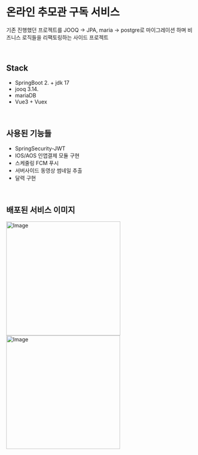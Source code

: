 # 온라인 추모관 구독 서비스

기존 진행했던 프로젝트를 JOOQ → JPA, maria → postgre로 마이그레이션 하며 비즈니스 로직들을 리팩토링하는 사이드 프로젝트

<br/>

Stack
---
- SpringBoot 2. + jdk 17
- jooq 3.14.
- mariaDB
- Vue3 + Vuex

<br/>

사용된 기능들
---
- SpringSecurity-JWT
- IOS/AOS 인앱결제 모듈 구현
- 스케줄링 FCM 푸시
- 서버사이드 동영상 썸네일 추출
- 달력 구현

<br/>

배포된 서비스 이미지
---
<img width="305" alt="Image" src="https://github.com/user-attachments/assets/f4b4aae1-40d2-4b8f-aeb9-828301336378" />
<img width="304" alt="Image" src="https://github.com/user-attachments/assets/07f3e96f-acc0-47f6-ac99-17c34d3b3a70" />
